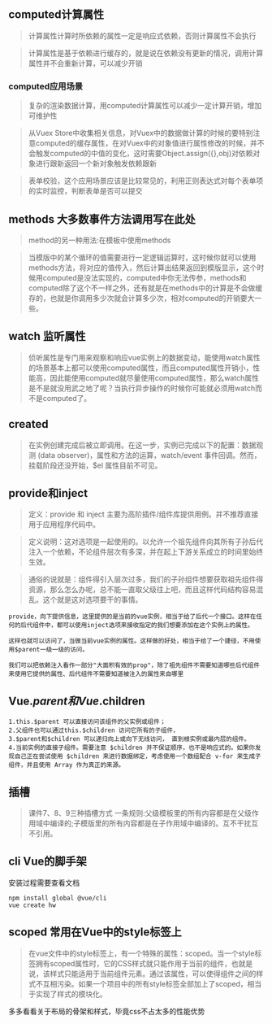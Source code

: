 ## computed计算属性
>计算属性计算时所依赖的属性一定是响应式依赖，否则计算属性不会执行

>计算属性是基于依赖进行缓存的，就是说在依赖没有更新的情况，调用计算属性并不会重新计算，可以减少开销

### computed应用场景
>复杂的渲染数据计算，用computed计算属性可以减少一定计算开销，增加可维护性

>从Vuex Store中收集相关信息，对Vuex中的数据做计算的时候的要特别注意computed的缓存属性，在对Vuex中的对象值进行属性修改的时候，并不会触发computed的中值的变化，这时需要Object.assign({},obj)对依赖对象进行跟新返回一个新对象触发依赖跟新

>表单校验，这个应用场景应该是比较常见的，利用正则表达式对每个表单项的实时监控，判断表单是否可以提交
## methods  大多数事件方法调用写在此处
>method的另一种用法:在模板中使用methods

>当模版中的某个循环的值需要进行一定逻辑运算时，这时候你就可以使用methods方法，将对应的值传入，然后计算出结果返回到模版显示，这个时候用computed是没法实现的，computed中你无法传参，methods和computed除了这个不一样之外，还有就是在methods中的计算是不会做缓存的，也就是你调用多少次就会计算多少次，相对computed的开销要大一些。
## watch  监听属性
>侦听属性是专门用来观察和响应vue实例上的数据变动，能使用watch属性的场景基本上都可以使用computed属性，而且computed属性开销小，性能高，因此能使用computed就尽量使用computed属性，那么watch属性是不是就没用武之地了呢？当执行异步操作的时候你可能就必须用watch而不是computed了。
## created
>在实例创建完成后被立即调用。在这一步，实例已完成以下的配置：数据观测 (data observer)，属性和方法的运算，watch/event 事件回调。然而，挂载阶段还没开始，$el 属性目前不可见。
## provide和inject
>定义：provide 和 inject 主要为高阶插件/组件库提供用例。并不推荐直接用于应用程序代码中。

>定义说明：这对选项是一起使用的。以允许一个祖先组件向其所有子孙后代注入一个依赖，不论组件层次有多深，并在起上下游关系成立的时间里始终生效。

>通俗的说就是：组件得引入层次过多，我们的子孙组件想要获取祖先组件得资源，那么怎么办呢，总不能一直取父级往上吧，而且这样代码结构容易混乱。这个就是这对选项要干的事情。
```
provide，向下提供信息，这里提供的是当前的vue实例，相当于给了后代一个接口。这样在任何的后代组件中，都可以使用inject选项来接收指定的我们想要添加在这个实例上的属性。

这样也就可以访问了，当做当前vue实例的属性。这样做的好处，相当于给了一个捷径，不用使用$parent一级一级的访问。

我们可以把依赖注入看作一部分"大面积有效的prop"，除了祖先组件不需要知道哪些后代组件来使用它提供的属性、后代组件不需要知道被注入的属性来自哪里
```
## Vue.$parent和Vue.$children
```
1.this.$parent 可以直接访问该组件的父实例或组件；
2.父组件也可以通过this.$children 访问它所有的子组件，
3.$parent和$children 可以递归向上或向下无线访问， 直到根实例或最内层的组件。
4.当前实例的直接子组件。需要注意 $children 并不保证顺序，也不是响应式的。如果你发现自己正在尝试使用 $children 来进行数据绑定，考虑使用一个数组配合 v-for 来生成子组件，并且使用 Array 作为真正的来源。
```
## 插槽
>课件7、8、9三种插槽方式
>一条规则:父级模板里的所有内容都是在父级作用域中编译的;子模版里的所有内容都是在子作用域中编译的。互不干扰互不引用。

## cli  Vue的脚手架
安装过程需要查看文档
```
npm install global @vue/cli
vue create hw
```




## scoped   常用在Vue中的style标签上
>在vue文件中的style标签上，有一个特殊的属性：scoped。当一个style标签拥有scoped属性时，它的CSS样式就只能作用于当前的组件，也就是说，该样式只能适用于当前组件元素。通过该属性，可以使得组件之间的样式不互相污染。如果一个项目中的所有style标签全部加上了scoped，相当于实现了样式的模块化。



多多看看关于布局的骨架和样式，毕竟css不占太多的性能优势